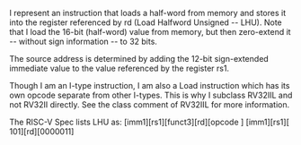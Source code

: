 I represent an instruction that loads a half-word from memory and stores it into the register referenced by rd (Load Halfword Unsigned -- LHU). Note that I load the 16-bit (half-word) value from memory, but then zero-extend it -- without sign information -- to 32 bits.

The source address is determined by adding the 12-bit sign-extended immediate value to the value referenced by the register rs1.

Though I am an I-type instruction, I am also a Load instruction which has its own opcode separate from other I-types. This is why I subclass RV32IIL and not RV32II directly. See the class comment of RV32IIL for more information.

The RISC-V Spec lists LHU as:
[imm1][rs1][funct3][rd][opcode  ]
[imm1][rs1][    101][rd][0000011]
